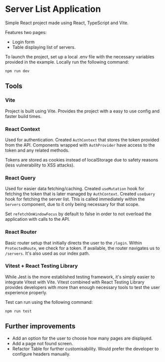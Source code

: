 # Server List Application

Simple React project made using React, TypeScript and Vite.

Features two pages: 
* Login form
* Table displaying list of servers.

To launch the project, set up a local .env file with the necessary variables provided in the example. Locally run the following command:

```
npm run dev
```

## Tools
### Vite

Project is built using Vite. Provides the project with a easy to use config and faster build times.

### React Context

Used for authentication. Created `AuthContext` that stores the token provided from the API. Components wrapped with `AuthProvider` have access to the token and any related methods.

Tokens are stored as cookies instead of localStorage due to safety reasons (less vulnerability to XSS attacks).

### React Query

Used for easier data fetching/caching.
Created `useMutation` hook for fetching the token that is later managed by `AuthContext`.
Created `useQuery` hook for fetching the server list. This is called immediately within the `Servers` component, due to it only being necessary for that scope.

Set `refetchOnWindowFocus` by default to false in order to not overload the application with calls to the API.

### React Router

Basic router setup that initially directs the user to the `/login`. Within `ProtectedRoute`, we check for a token. If available, the router navigates us to `/servers`. It's also used as our index path.

### Vitest + React Testing Library

While Jest is the more established testing framework, it's simply easier to integrate Vitest with Vite. Vitest combined with React Testing Library provides developers with more than enough necessary tools to test the user experience properly.

Test can run using the following command:

```
npm run test
```

## Further improvements

* Add an option for the user to choose how many pages are displayed.
* Add a page not found screen.
* Refactor Table for further customisability. Would prefer the developer to configure headers manually.